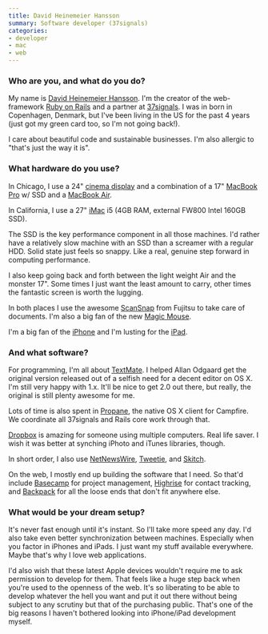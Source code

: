 ```yaml
---
title: David Heinemeier Hansson
summary: Software developer (37signals)
categories:
- developer
- mac
- web
---
```


### Who are you, and what do you do?

My name is [David Heinemeier Hansson](http://loudthinking.com/ "David's website."). I'm the creator of the web-framework [Ruby on Rails][rails] and a partner at [37signals](http://37signals.com/ "They make web applications."). I was in born in Copenhagen, Denmark, but I've been living in the US for the past 4 years (just got my green card too, so I'm not going back!).

I care about beautiful code and sustainable businesses. I'm also allergic to "that's just the way it is".

### What hardware do you use?

In Chicago, I use a 24" [cinema display][cinema-display] and a combination of a 17" [MacBook Pro][macbook-pro] w/ SSD and a [MacBook Air][macbook-air].

In California, I use a 27" [iMac][] i5 (4GB RAM, external FW800 Intel 160GB SSD).

The SSD is the key performance component in all those machines. I'd rather have a relatively slow machine with an SSD than a screamer with a regular HDD. Solid state just feels so snappy. Like a real, genuine step forward in computing performance.

I also keep going back and forth between the light weight Air and the monster 17". Some times I just want the least amount to carry, other times the fantastic screen is worth the lugging.

In both places I use the awesome [ScanSnap][scansnap-s1500m] from Fujitsu to take care of documents. I'm also a big fan of the new [Magic Mouse][magic-mouse].

I'm a big fan of the [iPhone][] and I'm lusting for the [iPad][].

### And what software?

For programming, I'm all about [TextMate][]. I helped Allan Odgaard get the original version released out of a selfish need for a decent editor on OS X. I'm still very happy with 1.x. It'll be nice to get 2.0 out there, but really, the original is still plenty awesome for me.

Lots of time is also spent in [Propane][], the native OS X client for Campfire. We coordinate all 37signals and Rails core work through that.

[Dropbox][] is amazing for someone using multiple computers. Real life saver. I wish it was better at synching iPhoto and iTunes libraries, though.

In short order, I also use [NetNewsWire][], [Tweetie][], and [Skitch][].

On the web, I mostly end up building the software that I need. So that'd include [Basecamp][] for project management, [Highrise][] for contact tracking, and [Backpack][] for all the loose ends that don't fit anywhere else.

### What would be your dream setup?

It's never fast enough until it's instant. So I'll take more speed any day. I'd also take even better synchronization between machines. Especially when you factor in iPhones and iPads. I just want my stuff available everywhere. Maybe that's why I love web applications.

I'd also wish that these latest Apple devices wouldn't require me to ask permission to develop for them. That feels like a huge step back when you're used to the openness of the web. It's so liberating to be able to develop whatever the hell you want and put it out there without being subject to any scrutiny but that of the purchasing public. That's one of the big reasons I haven't bothered looking into iPhone/iPad development myself.

[cinema-display]: https://en.wikipedia.org/wiki/Apple_Cinema_Display "An LCD display."
[imac]: https://www.apple.com/imac/ "An all-in-one computer."
[ipad]: https://www.apple.com/ipad/ "A tablet device."
[iphone]: https://en.wikipedia.org/wiki/IPhone_(1st_generation) "A smartphone."
[macbook-air]: https://www.apple.com/macbook-air/ "A very thin laptop."
[macbook-pro]: https://www.apple.com/macbook-pro/ "A laptop."
[magic-mouse]: https://www.apple.com/magicmouse/ "A multi-touch mouse."
[backpack]: https://en.wikipedia.org/wiki/37_signals#Backpack "An intra-company web service for sharing calendars, documents and files."
[basecamp]: https://basecamp.com/ "Web-based project management."
[dropbox]: https://www.dropbox.com/ "Online syncing and storage."
[highrise]: https://highrisehq.com/ "A web service for managing business contacts."
[netnewswire]: https://en.wikipedia.org/wiki/NetNewsWire "A popular feed reader for the Mac."
[propane]: http://propaneapp.com/ "A native Mac client for the Campfire chat service."
[rails]: http://rubyonrails.org/ "A Ruby-based web framework."
[scansnap-s1500m]: http://www.fujitsu.com/us/products/computing/peripheral/scanners/product/eol/s1500m/ "A sheet-fed scanner for the Mac."
[skitch]: https://evernote.com/skitch/ "An always-on image editor for the Mac."
[textmate]: http://macromates.com/ "A text editor for the Mac."
[tweetie]: https://en.wikipedia.org/wiki/Tweetie "A Twitter client for the Mac."
